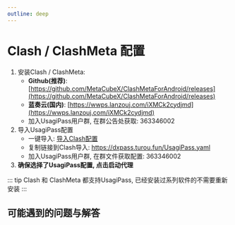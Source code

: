 ```yaml
---
outline: deep
---
```


# Clash / ClashMeta 配置

1. 安装Clash / ClashMeta: 
    - **Github(推荐)**: [https://github.com/MetaCubeX/ClashMetaForAndroid/releases](https://github.com/MetaCubeX/ClashMetaForAndroid/releases)
    - **蓝奏云(国内)**: [https://wwps.lanzouj.com/iXMCk2cydjmd](https://wwps.lanzouj.com/iXMCk2cydjmd)
    - 加入UsagiPass用户群, 在群公告处获取: 363346002
2. 导入UsagiPass配置
    - 一键导入: [导入Clash配置](clash://install-config?url=https://dxpass.turou.fun/UsagiPass.yaml&name=UsagiPass)
    - 复制链接到Clash导入: https://dxpass.turou.fun/UsagiPass.yaml
    - 加入UsagiPass用户群, 在群文件获取配置: 363346002
3. **确保选择了UsagiPass配置, 点击启动代理**

::: tip
Clash 和 ClashMeta 都支持UsagiPass, 已经安装过系列软件的不需要重新安装
:::

## 可能遇到的问题与解答